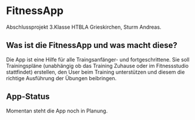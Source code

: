 # FitnessApp
Abschlussprojekt 3.Klasse HTBLA Grieskirchen, Sturm Andreas.

## Was ist die FitnessApp und was macht diese?
Die App ist eine Hilfe für alle Traingsanfänger- und fortgeschrittene. Sie soll Trainingspläne (unabhängig ob das Training Zuhause oder im Fitnessstudio stattfindet) erstellen, den User beim Training unterstützen und diesem die richtige Ausführung der Übungen beibringen.

## App-Status
Momentan steht die App noch in Planung.
